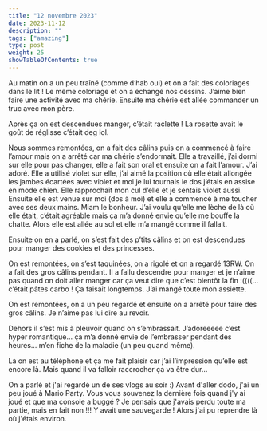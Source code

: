 ```yaml
---
title: "12 novembre 2023"
date: 2023-11-12
description: ""
tags: ["amazing"]
type: post
weight: 25
showTableOfContents: true
---
```


Au matin on a un peu traîné (comme d’hab oui) et on a fait des coloriages dans le lit ! Le même coloriage et on a échangé nos dessins. J’aime bien faire une activité avec ma chérie. Ensuite ma chérie est allée commander un truc avec mon père. 

Après ça on est descendues manger, c’était raclette ! La rosette avait le goût de réglisse c’était deg lol. 

Nous sommes remontées, on a fait des câlins puis on a commencé à faire l’amour mais on a arrêté car ma chérie s’endormait. Elle a travaillé, j’ai dormi sur elle pour pas changer, elle a fait son oral et ensuite on a fait l’amour. J’ai adoré. Elle a utilisé violet sur elle, j’ai aimé la position où elle était allongée les jambes écartées avec violet et moi je lui tournais le dos j’étais en assise en mode chien. Elle rapprochait mon cul d’elle et je sentais violet aussi. Ensuite elle est venue sur moi (dos à moi) et elle a commencé à me toucher avec ses deux mains. Miam le bonheur. J’ai voulu qu’elle me lèche de là où elle était, c’était agréable mais ça m’a donné envie qu’elle me bouffe la chatte. Alors elle est allée au sol et elle m’a mangé comme il fallait. 

Ensuite on en a parlé, on s’est fait des p’tits câlins et on est descendues pour manger des cookies et des princesses. 

On est remontées, on s’est taquinées, on a rigolé et on a regardé 13RW. On a fait des gros câlins pendant. Il a fallu descendre pour manger et je n’aime pas quand on doit aller manger car ça veut dire que c’est bientôt la fin :((((… c’était pâtes carbo ! Ça faisait longtemps. J’ai mangé toute mon assiette. 

On est remontées, on a un peu regardé et ensuite on a arrêté pour faire des gros câlins. Je n’aime pas lui dire au revoir. 

Dehors il s’est mis à pleuvoir quand on s’embrassait. J’adoreeeee c’est hyper romantique… ça m’a donné envie de l’embrasser pendant des heures… m’en fiche de la maladie (un peu quand même). 

Là on est au téléphone et ça me fait plaisir car j’ai l’impression qu’elle est encore là. Mais quand il va falloir raccrocher ça va être dur… 

On a parlé et j'ai regardé un de ses vlogs au soir :) Avant d'aller dodo, j'ai un peu joué à Mario Party. Vous vous souvenez la dernière fois quand j'y ai joué et que ma console a buggé ? Je pensais que j'avais perdu toute ma partie, mais en fait non !!! Y avait une sauvegarde ! Alors j'ai pu reprendre là où j'étais environ.